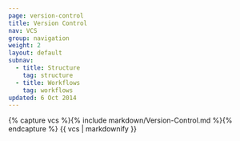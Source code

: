 ```yaml
---
page: version-control
title: Version Control
nav: VCS
group: navigation
weight: 2
layout: default
subnav:
  - title: Structure
    tag: structure
  - title: Workflows
    tag: workflows
updated: 6 Oct 2014
---
```


<div class="docs-section">
		{% capture vcs %}{% include markdown/Version-Control.md %}{% endcapture %}
		{{ vcs | markdownify }}
</div>